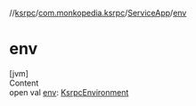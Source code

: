 //[ksrpc](../../index.md)/[com.monkopedia.ksrpc](../index.md)/[ServiceApp](index.md)/[env](env.md)



# env  
[jvm]  
Content  
open val [env](env.md): [KsrpcEnvironment](../-ksrpc-environment/index.md)  



